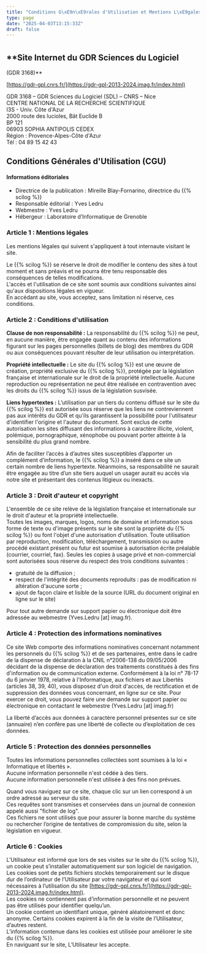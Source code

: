 ```yaml
---
title: "Conditions G\xE9n\xE9rales d'Utilisation et Mentions L\xE9gales"
type: page
date: "2025-04-03T13:15:33Z"
draft: false
---
```


# 

## **Site Internet du GDR Sciences du Logiciel  
(GDR 3168)**

[https://gdr-gpl.cnrs.fr/](https://gdr-gpl-2013-2024.imag.fr/index.html)

GDR 3168 – GDR Sciences du Logiciel (SDL) – CNRS – Nice  
CENTRE NATIONAL DE LA RECHERCHE SCIENTIFIQUE  
I3S - Univ. Côte d'Azur  
2000 route des lucioles, Bât Euclide B  
BP 121  
06903 SOPHIA ANTIPOLIS CEDEX  
Région : Provence-Alpes-Côte d'Azur  
Tél : 04 89 15 42 43

## **Conditions Générales d'Utilisation (CGU)**

#### **Informations éditoriales**

  * Directrice de la publication : Mireille Blay-Fornarino, directrice du {{% scilog %}}
  * Responsable éditorial : Yves Ledru
  * Webmestre : Yves Ledru
  * Hébergeur : Laboratoire d’Informatique de Grenoble



### **Article 1 : Mentions légales**

Les mentions légales qui suivent s'appliquent à tout internaute visitant le site.  
  
Le {{% scilog %}} se réserve le droit de modifier le contenu des sites à tout moment et sans préavis et ne pourra être tenu responsable des conséquences de telles modifications.  
L'accès et l'utilisation de ce site sont soumis aux conditions suivantes ainsi qu'aux dispositions légales en vigueur.  
En accédant au site, vous acceptez, sans limitation ni réserve, ces conditions.

### **Article 2 : Conditions d'utilisation**

**Clause de non responsabilité :** La responsabilité du {{% scilog %}} ne peut, en aucune manière, être engagée quant au contenu des informations figurant sur les pages personnelles (billets de blog) des membres du GDR ou aux conséquences pouvant résulter de leur utilisation ou interprétation.  
  
**Propriété intellectuelle :** Le site du {{% scilog %}} est une œuvre de création, propriété exclusive du {{% scilog %}}, protégée par la législation française et internationale sur le droit de la propriété intellectuelle. Aucune reproduction ou représentation ne peut être réalisée en contravention avec les droits du {{% scilog %}} issus de la législation susvisée.  
  
**Liens hypertextes :** L’utilisation par un tiers du contenu diffusé sur le site du {{% scilog %}} est autorisée sous réserve que les liens ne contreviennent pas aux intérêts du GDR et qu'ils garantissent la possibilité pour l'utilisateur d'identifier l'origine et l'auteur du document. Sont exclus de cette autorisation les sites diffusant des informations à caractère illicite, violent, polémique, pornographique, xénophobe ou pouvant porter atteinte à la sensibilité du plus grand nombre.  
  
Afin de faciliter l’accès à d’autres sites susceptibles d’apporter un complément d’information, le {{% scilog %}} a inséré dans ce site un certain nombre de liens hypertexte. Néanmoins, sa responsabilité ne saurait être engagée au titre d’un site tiers auquel un usager aurait eu accès via notre site et présentant des contenus litigieux ou inexacts.  
 

### **Article 3 : Droit d'auteur et copyright**

L'ensemble de ce site relève de la législation française et internationale sur le droit d'auteur et la propriété intellectuelle.  
Toutes les images, marques, logos, noms de domaine et information sous forme de texte ou d'image présents sur le site sont la propriété du {{% scilog %}} ou font l'objet d'une autorisation d'utilisation. Toute utilisation par reproduction, modification, téléchargement, transmission ou autre procédé existant présent ou futur est soumise à autorisation écrite préalable (courrier, courriel, fax). Seules les copies à usage privé et non-commercial sont autorisées sous réserve du respect des trois conditions suivantes :

  * gratuité de la diffusion ;
  * respect de l'intégrité des documents reproduits : pas de modification ni altération d'aucune sorte ;
  * ajout de façon claire et lisible de la source (URL du document original en ligne sur le site)



Pour tout autre demande sur support papier ou électronique doit être adressée au webmestre (Yves.Ledru [at] imag.fr).

### **Article 4 : Protection des informations nominatives**

Ce site Web comporte des informations nominatives concernant notamment les personnels du {{% scilog %}} et de ses partenaires, entre dans le cadre de la dispense de déclaration à la CNIL n°2006-138 du 09/05/2006 décidant de la dispense de déclaration des traitements constitués à des fins d'information ou de communication externe. Conformément à la loi n° 78-17 du 6 janvier 1978, relative à l'Informatique, aux fichiers et aux Libertés (articles 38, 39, 40), vous disposez d'un droit d'accès, de rectification et de suppression des données vous concernant, en ligne sur ce site. Pour exercer ce droit, vous pouvez faire une demande sur support papier ou électronique en contactant le webmestre (Yves.Ledru [at] imag.fr)  
  
La liberté d’accès aux données à caractère personnel présentes sur ce site (annuaire) n’en confère pas une liberté de collecte ou d’exploitation de ces données.

### **Article 5 : Protection des données personnelles**

Toutes les informations personnelles collectées sont soumises à la loi « Informatique et libertés ».  
Aucune information personnelle n'est cédée à des tiers.  
Aucune information personnelle n'est utilisée à des fins non prévues.  
  
Quand vous naviguez sur ce site, chaque clic sur un lien correspond à un ordre adressé au serveur du site.  
Ces requêtes sont transmises et conservées dans un journal de connexion appelé aussi "fichier de log".  
Ces fichiers ne sont utilisés que pour assurer la bonne marche du système ou rechercher l’origine de tentatives de compromission du site, selon la législation en vigueur.

### **Article 6 : Cookies**

L’Utilisateur est informé que lors de ses visites sur le site du {{% scilog %}}, un cookie peut s’installer automatiquement sur son logiciel de navigation.  
Les cookies sont de petits fichiers stockés temporairement sur le disque dur de l’ordinateur de l’Utilisateur par votre navigateur et qui sont nécessaires à l’utilisation du site [https://gdr-gpl.cnrs.fr/](https://gdr-gpl-2013-2024.imag.fr/index.html).  
Les cookies ne contiennent pas d’information personnelle et ne peuvent pas être utilisés pour identifier quelqu’un.  
Un cookie contient un identifiant unique, généré aléatoirement et donc anonyme. Certains cookies expirent à la fin de la visite de l’Utilisateur, d’autres restent.  
L’information contenue dans les cookies est utilisée pour améliorer le site du {{% scilog %}}.  
En naviguant sur le site, L’Utilisateur les accepte.  
 
